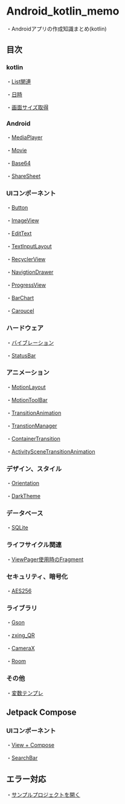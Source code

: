 # Android_kotlin_memo

・Androidアプリの作成知識まとめ(kotlin)

## 目次

### kotlin

・[List関連](text/List.md)

・[日時](text/use_date_and_time.md)

・[画面サイズ取得](text/get_displaysize.md)

### Android

・[MediaPlayer](text/MediaPlayer.md)

・[Movie](text/Movie.md)

・[Base64](text/Base64.md)

・[ShareSheet](text/ShareSheet.md)

### UIコンポーネント

・[Button](text/Button.md)

・[ImageView](text/ImageView.md)

・[EditText](text/EditText.md)

・[TextInputLayout](text/TextInputLayout.md)

・[RecyclerView](text/RecyclerView.md)

・[NavigtionDrawer](text/NavigationDrawer.md)

・[ProgressView](text/ProgressView.md)

・[BarChart](text/BarChart.md)

・[Caroucel](text/Caroucel.md)

### ハードウェア

・[バイブレーション](text/Vibrator.md)

・[StatusBar](text/StatusBar.md)

### アニメーション

・[MotionLayout](text/MotionLayout.md)

・[MotionToolBar](text/MotionToolBar.md)

・[TransitionAnimation](text/TransitionAnimation.md)

・[TranstionManager](text/TransitionManager.md)

・[ContainerTransition](text/ContainerTransition.md)

・[ActivitySceneTransitionAnimation](text/ActivitySceneTransitionAnimation.md)

### デザイン、スタイル

・[Orientation](text/Orientation.md)

・[DarkTheme](text/DarkTheme.md)

### データベース

・[SQLite](text/SQLite.md)

### ライフサイクル関連

・[ViewPager使用時のFragment](text/LifeCycle.md)

### セキュリティ、暗号化

・[AES256](text/AES256.md)

### ライブラリ

・[Gson](text/gson.md)

・[zxing_QR](text/zxing_QR_Reader.md)

・[CameraX](text/CameraX.md)

・[Room](text/Room.md)

### その他

・[変数テンプレ](text/variable_template.md)

## Jetpack Compose

### UIコンポーネント

・[View + Compose](text_compose/ViewWithCompose.md)

・[SearchBar](text_compose/SearchBar.md)


## エラー対応

・[サンプルプロジェクトを開く](text/error_open_sample.md)
